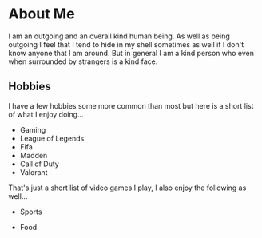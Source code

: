 # About Me
I am an outgoing and an overall kind human being.
As well as being outgoing I feel that I tend to 
hide in my shell sometimes as well if I don't know 
anyone that I am around. But in general I am a kind
person who even when surrounded by strangers is a
kind face.

## Hobbies
I have a few hobbies some more common than most
but here is a short list of what I enjoy doing...

* Gaming
 * League of Legends
 * Fifa
 * Madden
 * Call of Duty
 * Valorant

That's just a short list of video games I play,
I also enjoy the following as well...

* Sports

* Food


 
